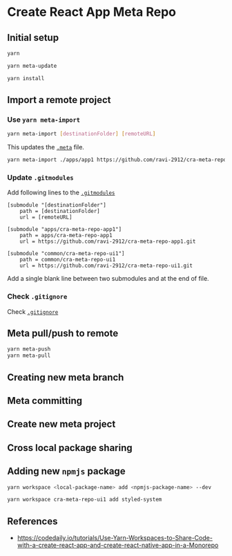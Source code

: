 # Create React App Meta Repo

## Initial setup

```bash
yarn
```

```bash
yarn meta-update
```

```bash
yarn install
```

## Import a remote project

### Use `yarn meta-import`

```bash
yarn meta-import [destinationFolder] [remoteURL]
```

This updates the [`.meta`](.meta) file.

```bash
yarn meta-import ./apps/app1 https://github.com/ravi-2912/cra-meta-repo-app1.git
```

### Update `.gitmodules`

Add following lines to the [`.gitmodules`](.gitmodules)

```git
[submodule "[destinationFolder"]
    path = [destinationFolder]
    url = [remoteURL]
```

```git
[submodule "apps/cra-meta-repo-app1"]
    path = apps/cra-meta-repo-app1
    url = https://github.com/ravi-2912/cra-meta-repo-app1.git

[submodule "common/cra-meta-repo-ui1"]
    path = common/cra-meta-repo-ui1
    url = https://github.com/ravi-2912/cra-meta-repo-ui1.git

```

Add a single blank line between two submodules and at the end of file.

### Check `.gitignore`

Check [`.gitignore`](.gitignore)

## Meta pull/push to remote

```bash
yarn meta-push
yarn meta-pull
```

## Creating new meta branch

## Meta committing

## Create new meta project

## Cross local package sharing

## Adding new `npmjs` package

```bash
yarn workspace <local-package-name> add <npmjs-package-name> --dev
```

```bash
yarn workspace cra-meta-repo-ui1 add styled-system
```

## References

-   <https://codedaily.io/tutorials/Use-Yarn-Workspaces-to-Share-Code-with-a-create-react-app-and-create-react-native-app-in-a-Monorepo>
